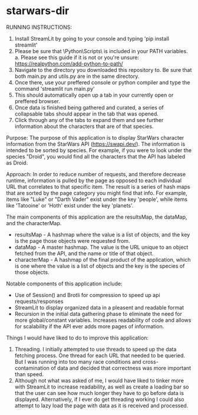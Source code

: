 # starwars-dir

RUNNING INSTRUCTIONS:
1. Install StreamLit by going to your console and typing 'pip install streamlit'
2. Please be sure that \Python\Scripts\ is included in your PATH variables.
    a. Please see this guide if it is not or you're unsure: https://realpython.com/add-python-to-path/
3. Navigate to the directory you downloaded this repository to. Be sure that both main.py and utils.py are in the same directory.
4. Once there, use your preffered console or python compiler and type the command 'streamlit run main.py'
5. This should automatically open up a tab in your currently open or preffered browser. 
6. Once data is finished being gathered and curated, a series of collapsable tabs should appear in the tab that was opened. 
7. Click through any of the tabs to expand them and see further information about the characters that are of that species.

Purpose: The purpose of this application is to display StarWars character information from the StarWars API (https://swapi.dev/).
The information is intended to be sorted by species. For example, if you were to look under the species "Droid",
you would find all the characters that the API has labeled as Droid. 

Approach: In order to reduce number of requests, and therefore decrease runtime, information is pulled by the page
as opposed to each individual URL that correlates to that specific item. The result is a series of hash maps that are
sorted by the page category you might find that info. For example, items like "Luke" or "Darth Vader" exist under the key 'people', while items like 'Tatooine' or 'Hoth' exist under the key 'planets'.

The main components of this application are the resultsMap, the dataMap, and the characterMap. 
- resultsMap - A hashmap where the value is a list of objects, and the key is the page those objects were requested from.
- dataMap - A master hashmap. The value is the URL unique to an object fetched from the API, and the name or title of that object. 
- characterMap - A hashmap of the final product of the application, which is one where the value is a list of objects and the key is the species of those objects. 

Notable components of this application include:
- Use of Session() and Brotli for compression to speed up api requests/responses
- StreamLit to display organized data in a pleasent and readable format
- Recursion in the initial data gathering phase to eliminate the need for more global/constant variables. Increases readability of code and allows for scalability if the API ever adds more pages of information. 

Things I would have liked to do to improve this application:
1. Threading. I initially attempted to use threads to speed up the data fetching process. One thread for each URL that needed to be queried. But I was running into too many race conditions and cross-contamination of data and decided that correctness was more important than speed.
2. Although not what was asked of me, I would have liked to tinker more with StreamLit to increase readability, as well as create a loading bar so that the user can see how much longer they have to go before data is displayed. Alternatively, if I ever do get threading working I could also attempt to lazy load the page with data as it is received and processed. 

